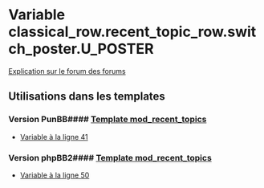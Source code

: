 # Variable classical_row.recent_topic_row.switch_poster.U_POSTER
[Explication sur le forum des forums](http://forum.forumactif.com/t294113-listing-des-variables#classical_row.recent_topic_row.switch_poster.U_POSTER)
## Utilisations dans les templates
### Version PunBB#### [Template mod_recent_topics](punbb/mod_recent_topics.md)
* [Variable à la ligne 41](../punbb/mod_recent_topics.tpl#L41)
### Version phpBB2#### [Template mod_recent_topics](subsilver/mod_recent_topics.md)
* [Variable à la ligne 50](../subsilver/mod_recent_topics.tpl#L50)